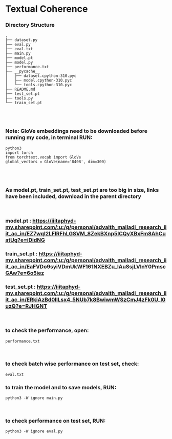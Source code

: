 # Textual Coherence

### Directory Structure 

```
.
├── dataset.py
├── eval.py
├── eval.txt
├── main.py
├── model.pt
├── model.py
├── performance.txt
├── __pycache__
│   ├── dataset.cpython-310.pyc
│   ├── model.cpython-310.pyc
│   └── tools.cpython-310.pyc
├── README.md
├── test_set.pt
├── tools.py
└── train_set.pt

```
<br><br>

###  Note: GloVe embeddings need to be downloaded before running my code, in terminal RUN:

```
python3
import torch
from torchtext.vocab import GloVe
global_vectors = GloVe(name='840B', dim=300)
```
<br><br>
### As model.pt, train_set.pt, test_set.pt are too big in size, links have been included, download in the parent directory
<br>

### model.pt : https://iiitaphyd-my.sharepoint.com/:u:/g/personal/advaith_malladi_research_iiit_ac_in/EZ7wqI2LFlRFhLGSVM_8ZekBXnp5lCQyXBxFm8AhCuatUg?e=iDidNG

### train_set.pt : https://iiitaphyd-my.sharepoint.com/:u:/g/personal/advaith_malladi_research_iiit_ac_in/EaFVDo9syiVDmUkWF161NXEBZu_IAuSsjLVlnY0PmscGAw?e=6o5iez

### test_set.pt : https://iiitaphyd-my.sharepoint.com/:u:/g/personal/advaith_malladi_research_iiit_ac_in/ERkiAzBd0llLsx4_5NUb7k8BwiwmWSzCmJ4zFk0U_l0uzQ?e=RJHGNT


<br>

### to check the performance, open:

```
performance.txt
```

<br>

### to check batch wise performance on test set, check:

```
eval.txt
```

### to train the model and to save models, RUN:

```
python3 -W ignore main.py
```

<br>

### to check performance on test set, RUN:

```
python3 -W ignore eval.py
```

